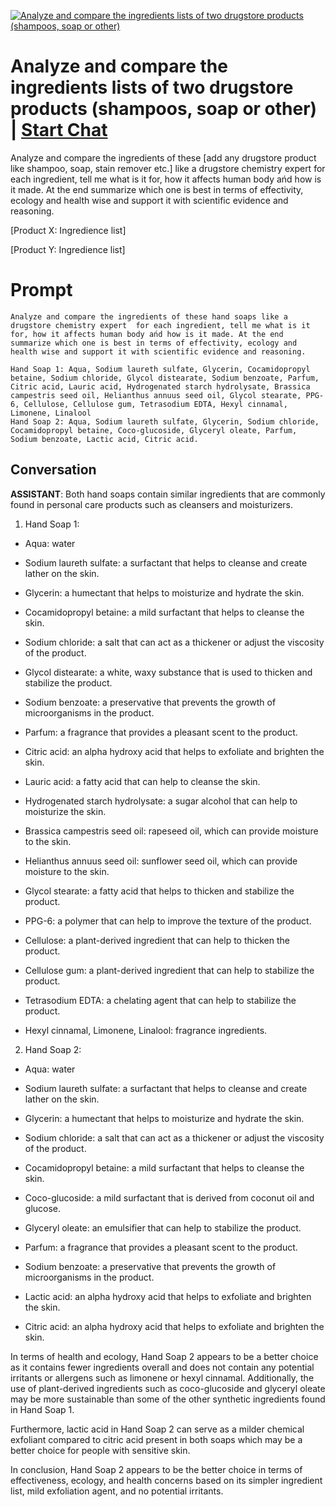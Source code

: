 
[![Analyze and compare the ingredients lists of two drugstore products (shampoos, soap or other)](https://flow-prompt-covers.s3.us-west-1.amazonaws.com/icon/illustrative/illus_6.png)](https://gptcall.net/chat.html?data=%7B%22contact%22%3A%7B%22id%22%3A%22YJR4XrIeZEV3i44T3zHNZ%22%2C%22flow%22%3Atrue%7D%7D)
# Analyze and compare the ingredients lists of two drugstore products (shampoos, soap or other) | [Start Chat](https://gptcall.net/chat.html?data=%7B%22contact%22%3A%7B%22id%22%3A%22YJR4XrIeZEV3i44T3zHNZ%22%2C%22flow%22%3Atrue%7D%7D)
Analyze and compare the ingredients of these [add any drugstore product like shampoo, soap, stain remover etc.] like a drugstore chemistry expert for each ingredient, tell me what is it for, how it affects human body ańd how is it made. At the end summarize which one is best in terms of effectivity, ecology and health wise and support it with scientific evidence and reasoning.



[Product X: Ingredience list]

[Product Y: Ingredience list]

# Prompt

```
Analyze and compare the ingredients of these hand soaps like a drugstore chemistry expert  for each ingredient, tell me what is it for, how it affects human body ańd how is it made. At the end summarize which one is best in terms of effectivity, ecology and health wise and support it with scientific evidence and reasoning.

Hand Soap 1: Aqua, Sodium laureth sulfate, Glycerin, Cocamidopropyl betaine, Sodium chloride, Glycol distearate, Sodium benzoate, Parfum, Citric acid, Lauric acid, Hydrogenated starch hydrolysate, Brassica campestris seed oil, Helianthus annuus seed oil, Glycol stearate, PPG-6, Cellulose, Cellulose gum, Tetrasodium EDTA, Hexyl cinnamal, Limonene, Linalool
Hand Soap 2: Aqua, Sodium laureth sulfate, Glycerin, Sodium chloride, Cocamidopropyl betaine, Coco-glucoside, Glyceryl oleate, Parfum, Sodium benzoate, Lactic acid, Citric acid.
```

## Conversation

**ASSISTANT**: Both hand soaps contain similar ingredients that are commonly found in personal care products such as cleansers and moisturizers. 



1. Hand Soap 1:

- Aqua: water

- Sodium laureth sulfate: a surfactant that helps to cleanse and create lather on the skin.

- Glycerin: a humectant that helps to moisturize and hydrate the skin.

- Cocamidopropyl betaine: a mild surfactant that helps to cleanse the skin.

- Sodium chloride: a salt that can act as a thickener or adjust the viscosity of the product.

- Glycol distearate: a white, waxy substance that is used to thicken and stabilize the product.

- Sodium benzoate: a preservative that prevents the growth of microorganisms in the product.

- Parfum: a fragrance that provides a pleasant scent to the product.

- Citric acid: an alpha hydroxy acid that helps to exfoliate and brighten the skin.

- Lauric acid: a fatty acid that can help to cleanse the skin.

- Hydrogenated starch hydrolysate: a sugar alcohol that can help to moisturize the skin.

- Brassica campestris seed oil: rapeseed oil, which can provide moisture to the skin.

- Helianthus annuus seed oil: sunflower seed oil, which can provide moisture to the skin.

- Glycol stearate: a fatty acid that helps to thicken and stabilize the product.

- PPG-6: a polymer that can help to improve the texture of the product.

- Cellulose: a plant-derived ingredient that can help to thicken the product.

- Cellulose gum: a plant-derived ingredient that can help to stabilize the product.

- Tetrasodium EDTA: a chelating agent that can help to stabilize the product.

- Hexyl cinnamal, Limonene, Linalool: fragrance ingredients.



2. Hand Soap 2:

- Aqua: water

- Sodium laureth sulfate: a surfactant that helps to cleanse and create lather on the skin.

- Glycerin: a humectant that helps to moisturize and hydrate the skin.

- Sodium chloride: a salt that can act as a thickener or adjust the viscosity of the product.

- Cocamidopropyl betaine: a mild surfactant that helps to cleanse the skin.

- Coco-glucoside: a mild surfactant that is derived from coconut oil and glucose.

- Glyceryl oleate: an emulsifier that can help to stabilize the product.

- Parfum: a fragrance that provides a pleasant scent to the product.

- Sodium benzoate: a preservative that prevents the growth of microorganisms in the product.

- Lactic acid: an alpha hydroxy acid that helps to exfoliate and brighten the skin.

- Citric acid: an alpha hydroxy acid that helps to exfoliate and brighten the skin.



In terms of health and ecology, Hand Soap 2 appears to be a better choice as it contains fewer ingredients overall and does not contain any potential irritants or allergens such as limonene or hexyl cinnamal. Additionally, the use of plant-derived ingredients such as coco-glucoside and glyceryl oleate may be more sustainable than some of the other synthetic ingredients found in Hand Soap 1.



Furthermore, lactic acid in Hand Soap 2 can serve as a milder chemical exfoliant compared to citric acid present in both soaps which may be a better choice for people with sensitive skin.



In conclusion, Hand Soap 2 appears to be the better choice in terms of effectiveness, ecology, and health concerns based on its simpler ingredient list, mild exfoliation agent, and no potential irritants.


